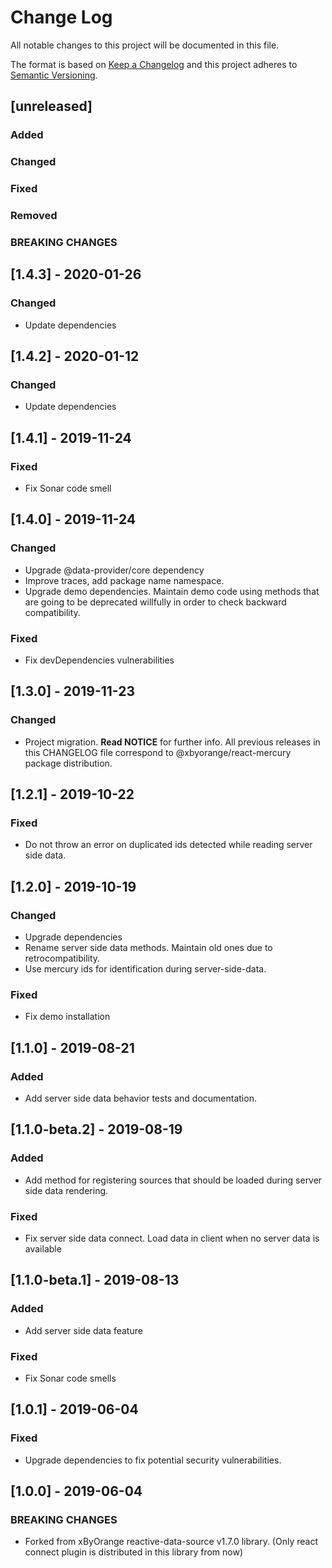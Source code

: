 # Change Log
All notable changes to this project will be documented in this file.

The format is based on [Keep a Changelog](http://keepachangelog.com/)
and this project adheres to [Semantic Versioning](http://semver.org/).

## [unreleased]
### Added
### Changed
### Fixed
### Removed
### BREAKING CHANGES

## [1.4.3] - 2020-01-26
### Changed
- Update dependencies

## [1.4.2] - 2020-01-12
### Changed
- Update dependencies

## [1.4.1] - 2019-11-24
### Fixed
- Fix Sonar code smell

## [1.4.0] - 2019-11-24
### Changed
- Upgrade @data-provider/core dependency
- Improve traces, add package name namespace.
- Upgrade demo dependencies. Maintain demo code using methods that are going to be deprecated willfully in order to check backward compatibility.

### Fixed
- Fix devDependencies vulnerabilities

## [1.3.0] - 2019-11-23
### Changed
- Project migration. __Read NOTICE__ for further info. All previous releases in this CHANGELOG file correspond to @xbyorange/react-mercury package distribution.

## [1.2.1] - 2019-10-22
### Fixed
- Do not throw an error on duplicated ids detected while reading server side data.

## [1.2.0] - 2019-10-19
### Changed
- Upgrade dependencies
- Rename server side data methods. Maintain old ones due to retrocompatibility.
- Use mercury ids for identification during server-side-data.

### Fixed
- Fix demo installation

## [1.1.0] - 2019-08-21
### Added
- Add server side data behavior tests and documentation.

## [1.1.0-beta.2] - 2019-08-19
### Added
- Add method for registering sources that should be loaded during server side data rendering.

### Fixed
- Fix server side data connect. Load data in client when no server data is available

## [1.1.0-beta.1] - 2019-08-13
### Added
- Add server side data feature

### Fixed
- Fix Sonar code smells

## [1.0.1] - 2019-06-04
### Fixed
- Upgrade dependencies to fix potential security vulnerabilities.

## [1.0.0] - 2019-06-04
### BREAKING CHANGES
- Forked from xByOrange reactive-data-source v1.7.0 library. (Only react connect plugin is distributed in this library from now)
